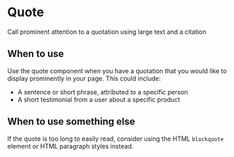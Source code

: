 # Quote
Call prominent attention to a quotation using large text and a citation

## When to use
Use the quote component when you have a quotation that you would like to display prominently in your page. This could include:

- A sentence or short phrase, attributed to a specific person
- A short testimonial from a user about a specific product

## When to use something else
If the quote is too long to easily read, consider using the HTML `blockquote` element or HTML paragraph styles instead.